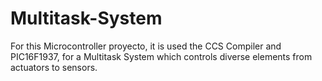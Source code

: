 # Multitask-System
For this Microcontroller proyecto, it is used the CCS Compiler and PIC16F1937, for a Multitask System which controls diverse elements from actuators to sensors.
